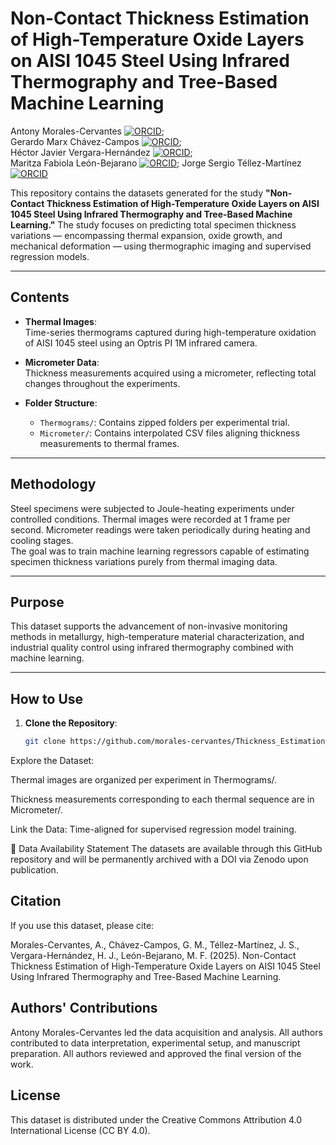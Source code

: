 # Non-Contact Thickness Estimation of High-Temperature Oxide Layers on AISI 1045 Steel Using Infrared Thermography and Tree-Based Machine Learning

Antony Morales-Cervantes [![ORCID](https://img.shields.io/badge/ORCID-0000--0003--3669--2638-green)](https://orcid.org/0000-0003-3669-2638);  
Gerardo Marx Chávez-Campos [![ORCID](https://img.shields.io/badge/ORCID-0000--0003--3945--9903-green)](https://orcid.org/0000-0003-3945-9903);  
Héctor Javier Vergara-Hernández [![ORCID](https://img.shields.io/badge/ORCID-0000--0001--6224--1027-green)](https://orcid.org/0000-0001-6224-1027);  
Maritza Fabiola León-Bejarano [![ORCID](https://img.shields.io/badge/ORCID-0000--0003--0981--3262-green)](https://orcid.org/0000-0003-0981-3262);
Jorge Sergio Téllez-Martínez [![ORCID](https://img.shields.io/badge/ORCID-0000--0003--0587--0059-green)](https://orcid.org/0000-0003-0587-0059)

This repository contains the datasets generated for the study **"Non-Contact Thickness Estimation of High-Temperature Oxide Layers on AISI 1045 Steel Using Infrared Thermography and Tree-Based Machine Learning."** The study focuses on predicting total specimen thickness variations — encompassing thermal expansion, oxide growth, and mechanical deformation — using thermographic imaging and supervised regression models.

---

##  Contents

- **Thermal Images**:  
  Time-series thermograms captured during high-temperature oxidation of AISI 1045 steel using an Optris PI 1M infrared camera.

- **Micrometer Data**:  
  Thickness measurements acquired using a micrometer, reflecting total changes throughout the experiments.

- **Folder Structure**:
  - `Thermograms/`: Contains zipped folders per experimental trial.
  - `Micrometer/`: Contains interpolated CSV files aligning thickness measurements to thermal frames.

---

##  Methodology

Steel specimens were subjected to Joule-heating experiments under controlled conditions. Thermal images were recorded at 1 frame per second. Micrometer readings were taken periodically during heating and cooling stages.  
The goal was to train machine learning regressors capable of estimating specimen thickness variations purely from thermal imaging data.

---

## Purpose

This dataset supports the advancement of non-invasive monitoring methods in metallurgy, high-temperature material characterization, and industrial quality control using infrared thermography combined with machine learning.

---

## How to Use

1. **Clone the Repository**:
   ```bash
   git clone https://github.com/morales-cervantes/Thickness_Estimation_Dataset.git
Explore the Dataset:

Thermal images are organized per experiment in Thermograms/.

Thickness measurements corresponding to each thermal sequence are in Micrometer/.

Link the Data: Time-aligned for supervised regression model training.

📄 Data Availability Statement
The datasets are available through this GitHub repository and will be permanently archived with a DOI via Zenodo upon publication.

## Citation
If you use this dataset, please cite:

Morales-Cervantes, A., Chávez-Campos, G. M., Téllez-Martínez, J. S., Vergara-Hernández, H. J., León-Bejarano, M. F. (2025). Non-Contact Thickness Estimation of High-Temperature Oxide Layers on AISI 1045 Steel Using Infrared Thermography and Tree-Based Machine Learning.

## Authors' Contributions
Antony Morales-Cervantes led the data acquisition and analysis. All authors contributed to data interpretation, experimental setup, and manuscript preparation. All authors reviewed and approved the final version of the work.

## License
This dataset is distributed under the Creative Commons Attribution 4.0 International License (CC BY 4.0).
